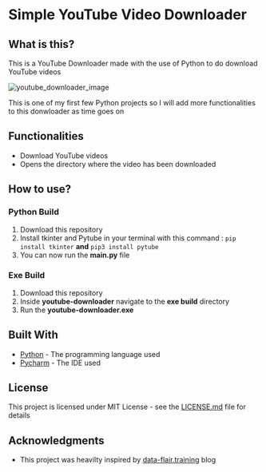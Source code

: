 # Simple YouTube Video Downloader 

## What is this?

This is a YouTube Downloader made with the use of Python to do download YouTube videos

![youtube_downloader_image](https://user-images.githubusercontent.com/79618101/109345847-c5fe1280-783e-11eb-856b-7b89e3eb0f60.JPG)

This is one of my first few Python projects so I will add more functionalities to this donwloader as time goes on

## Functionalities

* Download YouTube videos
* Opens the directory where the video has been downloaded

## How to use?

### Python Build

1. Download this repository
2. Install tkinter and Pytube in your terminal with this command : `pip install tkinter` **and** `pip3 install pytube`
3. You can now run the **main.py** file

### Exe Build

1. Download this repository
2. Inside **youtube-downloader** navigate to the **exe build** directory
3. Run the **youtube-downloader.exe** 

## Built With

* [Python](https://www.python.org/) - The programming language used
* [Pycharm](https://www.jetbrains.com/pycharm/) - The IDE used

## License 

This project is licensed under MIT License - see the [LICENSE.md](https://github.com/ousmanebarry/youtube-downloader/blob/main/LICENSE) file for details

## Acknowledgments

* This project was heavilty inspired by [data-flair.training](https://data-flair.training/) blog

